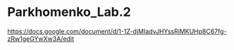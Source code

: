 # Parkhomenko_Lab.2
https://docs.google.com/document/d/1-1Z-djMIadvJHYssRiMKUHp8C67fg-zRw1geGYwXw3A/edit